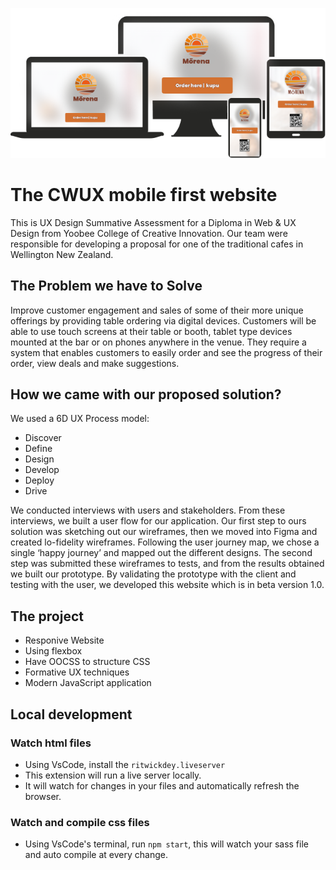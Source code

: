 ![Alt text](https://github.com/Jess2D/CWUX/blob/main/template/img/screenshots/devices.png "Morena Cafe")

# The CWUX mobile first website
 This is UX Design Summative Assessment for a Diploma in Web & UX Design from Yoobee College of Creative Innovation.
 Our team were responsible for developing a proposal for one of the traditional cafes in Wellington New Zealand.
 

## The Problem we have to Solve
  Improve customer engagement and sales of some of their more unique offerings by providing table ordering via digital devices. Customers will be able to use touch screens at their table or booth, tablet type devices mounted at the bar or on phones anywhere in the venue. They require a system that enables customers to easily order and see the progress of their order, view deals and make suggestions.

  ## How we came with our proposed solution?
  We used a 6D UX Process model: 
- Discover
- Define
- Design
- Develop 
- Deploy
- Drive

We conducted interviews with users and stakeholders. From these interviews, we built a user flow for our application.
Our first step to ours solution was sketching out our wireframes, then we moved into Figma and created lo-fidelity wireframes.
Following the user journey map, we chose a single ‘happy journey’ and mapped out the different designs.
The second step was submitted these wireframes to tests, and from the results obtained we built our prototype.
By validating the prototype with the client and testing with the user, we developed this website which is in beta version 1.0.

## The project
- Responive Website 
- Using flexbox
- Have OOCSS to structure CSS
- Formative UX techniques
- Modern JavaScript application

## Local development

### Watch html files
- Using VsCode, install the `ritwickdey.liveserver` 
- This extension will run a live server locally. 
- It will watch for changes in your files and automatically refresh the browser.

### Watch and compile css files
- Using VsCode's terminal, run `npm start`, this will watch your sass file and auto compile at every change.